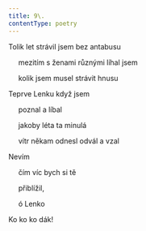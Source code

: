 ```yaml
---
title: 9\.
contentType: poetry
---
```


<section>

Tolik let strávil jsem bez antabusu

     mezitím s ženami různými líhal jsem

     kolik jsem musel strávit hnusu

Teprve Lenku když jsem

     poznal a líbal

     jakoby léta ta minulá

     vítr někam odnesl odvál a vzal

Nevím

     čím víc bych si tě

     přiblížil,

     ó Lenko

Ko ko ko dák!

</section>
